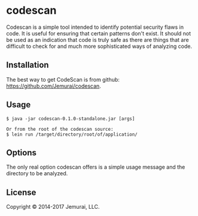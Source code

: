 # codescan

Codescan is a simple tool intended to identify potential security
flaws in code.  It is useful for ensuring that certain patterns
don't exist.  It should not be used as an indication that code is
truly safe as there are things that are difficult to check for and
much more sophisticated ways of analyzing code.

## Installation

The best way to get CodeScan is from github: https://github.com/Jemurai/codescan.

## Usage

    $ java -jar codescan-0.1.0-standalone.jar [args]

    Or from the root of the codescan source:
    $ lein run /target/directory/root/of/application/

## Options

The only real option codescan offers is a simple usage message and
the directory to be analyzed.

## License

Copyright © 2014-2017 Jemurai, LLC.
